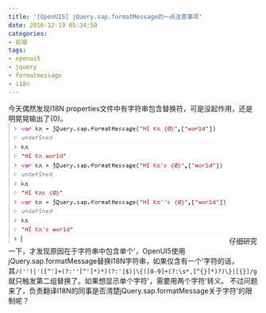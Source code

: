```yaml
---
title: '[OpenUI5] jQuery.sap.formatMessage的一点注意事项'
date: 2016-12-19 05:34:50
categories: 
- 前端
tags: 
- openui5
- jquery
- formatmessage
- i18n
---
```


今天偶然发现I18N properties文件中有字符串包含替换符，可是没起作用，还是明晃晃输出了{0}。![jQuery.sap.formatMessage test](/images/2016/12/jQuery.sap.formatMessage_test.png)
仔细研究一下，才发现原因在于字符串中包含单个'，OpenUI5使用jQuery.sap.formatMessage替换I18N字符串，如果仅含有一个'字符的话，其`/('')|'([^']+(?:''[^']*)*)(?:'|$)|\{([0-9]+(?:\s*,[^{}]*)?)\}|[{}]/g` 就只触发第二组替换了。如果想显示单个字符'，需要用两个字符'转义。
不过问题来了，负责翻译I18N的同事是否清楚jQuery.sap.formatMessage关于字符'的限制呢？